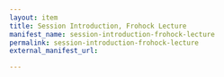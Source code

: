 ```yaml
---
layout: item
title: Session Introduction, Frohock Lecture
manifest_name: session-introduction-frohock-lecture
permalink: session-introduction-frohock-lecture
external_manifest_url: 

---
```

<!-- Add an essay or interpretive material below this line,
using HTML or markdown.  Do not modify this file above this line -->
